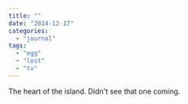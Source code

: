```yaml
---
title: ""
date: "2014-12-17"
categories: 
  - "journal"
tags: 
  - "egg"
  - "lost"
  - "tv"
---
```


The heart of the island. Didn't see that one coming.
